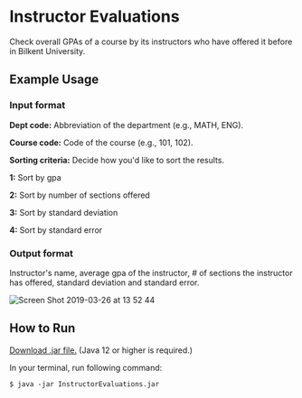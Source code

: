 # Instructor Evaluations
Check overall GPAs of a course by its instructors who have offered it before in Bilkent University.

## Example Usage

### Input format
**Dept code:** Abbreviation of the department (e.g., MATH, ENG).

**Course code:** Code of the course (e.g., 101, 102).

**Sorting criteria:** Decide how you'd like to sort the results.

**1:** Sort by gpa

**2:** Sort by number of sections offered

**3:** Sort by standard deviation

**4:** Sort by standard error

### Output format
Instructor's name, average gpa of the instructor, # of sections the instructor has offered, standard deviation and standard error.

![Screen Shot 2019-03-26 at 13 52 44](https://user-images.githubusercontent.com/22095755/54991999-3951d680-4fcf-11e9-848c-c32f68415a89.png)

## How to Run
[Download .jar file.](https://github.com/mertaydinbilkent/InstructorEvaluations/raw/master/InstructorEvaluations.jar) (Java 12 or higher is required.)

In your terminal, run following command:
```
$ java -jar InstructorEvaluations.jar
```
